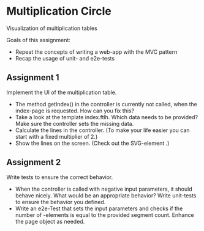 # Multiplication Circle
Visualization of multiplication tables

Goals of this assignment:
* Repeat the concepts of writing a web-app with the MVC pattern
* Recap the usage of unit- and e2e-tests

## Assignment 1
Implement the UI of the multiplication table.
* The method getIndex() in the controller is currently not called, when the index-page is requested. 
  How can you fix this?
* Take a look at the template index.ftlh. 
  Which data needs to be provided? 
  Make sure the controller sets the missing data.
* Calculate the lines in the controller.
  (To make your life easier you can start with a fixed multiplier of 2.)
* Show the lines on the screen.
  (Check out the SVG-element <line>.)

## Assignment 2
Write tests to ensure the correct behavior.
* When the controller is called with negative input parameters, it should behave nicely.
  What would be an appropriate behavior?
  Write unit-tests to ensure the behavior you defined.
* Write an e2e-Test that sets the input parameters and checks if the number of <line>-elements is equal to the provided segment count.
  Enhance the page object as needed.
